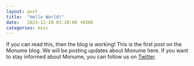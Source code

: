 ```yaml
---
layout: post
title:  "Hello World!"
date:   2023-12-20 01:30:00 +0300
categories: misc
---
```


If you can read this, then the blog is working! This is the first post on the Monume blog. We will be posting updates about Monume here. If you want to stay informed about Monume, you can follow us on [Twitter](https://twitter.com/monumexyz).
